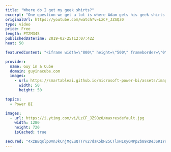 ```yaml
---
title: "Where do I get my geek shirts?"
excerpt: "One question we get a lot is where Adam gets his geek shirts from. That question is answered in this video.   ******** LET'S CONNECT! ********  -- http://twitter.com/guyinacube -- http://twitter.com/awsaxton -- http://twitter.com/patrickdba -- http://www.facebook.com/guyinacube -- https://www.instagram.com/guyinacube/"
originalUrl: https://youtube.com/watch?v=LzCF_JZSQz0
type: video
price: Free
length: PT2M34S
publishedDateTime: 2019-02-25T12:07:42Z
heat: 50

featuredContent: "<iframe width=\"800\" height=\"500\" frameborder=\"0\" src=\"https://www.youtube.com/embed/LzCF_JZSQz0\" allow=\"accelerometer; autoplay; encrypted-media; gyroscope; picture-in-picture\" allowfullscreen></iframe>"

provider:
  name: Guy in a Cube
  domain: guyinacube.com
  images:
    - url: https://smartableai.github.io/microsoft-power-bi/assets/images/organizations/guyinacube.com-50x50.jpg
      width: 50
      height: 50

topics:
  - Power BI

images:
  - url: https://i.ytimg.com/vi/LzCF_JZSQz0/maxresdefault.jpg
    width: 1280
    height: 720
    isCached: true

secured: "4xzBBqKlpOVnJkCnjMqEuQTTrv27daK5bH25CTlxH1Ky6MPp2b89xDe3SR1YrcACzN7IER8NyMBrSZND5veN5fowoKxVmmS1JBqJgVF0AQg/c67KtgechYpfpkM0aBlnlPsrHx+Q7v3p8nvtlFTYjEdAeha8XPnGrkCrTfIO9KKsPljjn/H6Ev44IzdWHwI9dhJfYSIcIcrc/irf1xEXLY669oP4703fm0oAKH12Q5ngpYCFYYz5xY0eKi6b3aE17XNs8OLRy4wJbZIpcopf8JVu3nKLx0bcKHCCHHnP99apLMcUMj97oVun+tZ/Aa9zf53zieAJgu6mObYd/J9LK/afW+XxkSpfUqJdFoTyIDG2cJ4lmo/fvbn2A/0+ZDX38xporM+24cNKuD/NfOnKhplaTzV1uy1TXfxNCZndy5A=;rMeUOR/R71YJowEnfw7oxg=="
---
```


